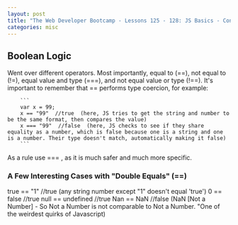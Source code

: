 ```yaml
---
layout: post
title: "The Web Developer Bootcamp - Lessons 125 - 128: JS Basics - Control Flow"
categories: misc
---
```


## Boolean Logic

Went over different operators. Most importantly, equal to (==), not equal to (!=), equal value and type (===), and not equal value or type (!==). It's important to remember that == performs type coercion, for example:

        ```
        var x = 99;
        x == "99"  //true  (here, JS tries to get the string and number to be the same format, then compares the value)
        x === "99"  //false  (here, JS checks to see if they share equality as a number, which is false because one is a string and one is a number. Their type doesn't match, automatically making it false)
        ```

As a rule use === , as it is much safer and much more specific.


### A Few Interesting Cases with "Double Equals" (==)

true == "1"  //true  (any string number except "1" doesn't equal 'true')
0 == false  //true
null == undefined  //true
Nan == NaN  //false  (NaN [Not a Number] - So Not a Number is not comparable to Not a Number. "One of the weirdest quirks of Javascript)